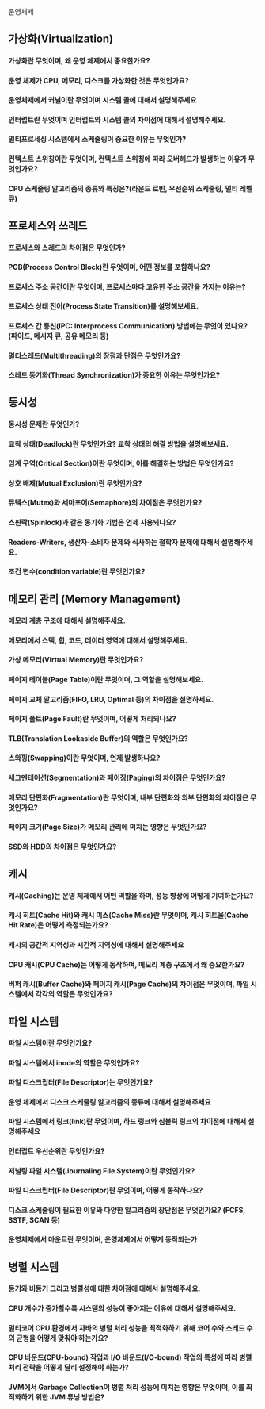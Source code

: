 운영체제

## 가상화(Virtualization)
#### 가상화란 무엇이며, 왜 운영 체제에서 중요한가요?
#### 운영 체제가 CPU, 메모리, 디스크를 가상화한 것은 무엇인가요?
#### 운영체제에서 커널이란 무엇이며 시스템 콜에 대해서 설명해주세요
#### 인터럽트란 무엇이며 인터럽트와 시스템 콜의 차이점에 대해서 설명해주세요.
#### 멀티프로세싱 시스템에서 스케줄링이 중요한 이유는 무엇인가?
#### 컨텍스트 스위칭이란 무엇이며, 컨텍스트 스위칭에 따라 오버헤드가 발생하는 이유가 무엇인가요?
#### CPU 스케줄링 알고리즘의 종류와 특징은?(라운드 로빈, 우선순위 스케줄링, 멀티 레벨 큐)


## 프로세스와 쓰레드
#### 프로세스와 스레드의 차이점은 무엇인가?
#### PCB(Process Control Block)란 무엇이며, 어떤 정보를 포함하나요?
#### 프로세스 주소 공간이란 무엇이며, 프로세스마다 고유한 주소 공간을 가지는 이유는?
#### 프로세스 상태 전이(Process State Transition)를 설명해보세요.
#### 프로세스 간 통신(IPC: Interprocess Communication) 방법에는 무엇이 있나요? (파이프, 메시지 큐, 공유 메모리 등)
#### 멀티스레드(Multithreading)의 장점과 단점은 무엇인가요?
#### 스레드 동기화(Thread Synchronization)가 중요한 이유는 무엇인가요?

## 동시성
#### 동시성 문제란 무엇인가?
#### 교착 상태(Deadlock)란 무엇인가요? 교착 상태의 해결 방법을 설명해보세요.
#### 임계 구역(Critical Section)이란 무엇이며, 이를 해결하는 방법은 무엇인가요?
#### 상호 배제(Mutual Exclusion)란 무엇인가요?
#### 뮤텍스(Mutex)와 세마포어(Semaphore)의 차이점은 무엇인가요?
#### 스핀락(Spinlock)과 같은 동기화 기법은 언제 사용되나요?
#### Readers-Writers, 생산자-소비자 문제와 식사하는 철학자 문제에 대해서 설명해주세요.
#### 조건 변수(condition variable)란 무엇인가요?

## 메모리 관리 (Memory Management)
#### 메모리 계층 구조에 대해서 설명해주세요.
#### 메모리에서 스택, 힙, 코드, 데이터 영역에 대해서 설명해주세요.
#### 가상 메모리(Virtual Memory)란 무엇인가요?
#### 페이지 테이블(Page Table)이란 무엇이며, 그 역할을 설명해보세요.
#### 페이지 교체 알고리즘(FIFO, LRU, Optimal 등)의 차이점을 설명하세요.
#### 페이지 폴트(Page Fault)란 무엇이며, 어떻게 처리되나요?
#### TLB(Translation Lookaside Buffer)의 역할은 무엇인가요?
#### 스와핑(Swapping)이란 무엇이며, 언제 발생하나요?
#### 세그멘테이션(Segmentation)과 페이징(Paging)의 차이점은 무엇인가요?
#### 메모리 단편화(Fragmentation)란 무엇이며, 내부 단편화와 외부 단편화의 차이점은 무엇인가요?
#### 페이지 크기(Page Size)가 메모리 관리에 미치는 영향은 무엇인가요?
#### SSD와 HDD의 차이점은 무엇인가요?

## 캐시
#### 캐시(Caching)는 운영 체제에서 어떤 역할을 하며, 성능 향상에 어떻게 기여하는가요?
#### 캐시 히트(Cache Hit)와 캐시 미스(Cache Miss)란 무엇이며, 캐시 히트율(Cache Hit Rate)은 어떻게 측정되는가요?
#### 캐시의 공간적 지역성과 시간적 지역성에 대해서 설명해주세요
#### CPU 캐시(CPU Cache)는 어떻게 동작하며, 메모리 계층 구조에서 왜 중요한가요?
#### 버퍼 캐시(Buffer Cache)와 페이지 캐시(Page Cache)의 차이점은 무엇이며, 파일 시스템에서 각각의 역할은 무엇인가요?

## 파일 시스템
#### 파일 시스템이란 무엇인가요?
#### 파일 시스템에서 inode의 역할은 무엇인가요?
#### 파일 디스크립터(File Descriptor)는 무엇인가요?
#### 운영 체제에서 디스크 스케줄링 알고리즘의 종류에 대해서 설명해주세요
#### 파일 시스템에서 링크(link)란 무엇이며, 하드 링크와 심볼릭 링크의 차이점에 대해서 설명해주세요
#### 인터럽트 우선순위란 무엇인가요?
#### 저널링 파일 시스템(Journaling File System)이란 무엇인가요?
#### 파일 디스크립터(File Descriptor)란 무엇이며, 어떻게 동작하나요?
#### 디스크 스케줄링이 필요한 이유와 다양한 알고리즘의 장단점은 무엇인가요? (FCFS, SSTF, SCAN 등)
#### 운영체제에서 마운트란 무엇이며, 운영체제에서 어떻게 동작되는가

## 병렬 시스템
#### 동기와 비동기 그리고 병렬성에 대한 차이점에 대해서 설명해주세요.
#### CPU 개수가 증가할수록 시스템의 성능이 좋아지는 이유에 대해서 설명해주세요.
#### 멀티코어 CPU 환경에서 자바의 병렬 처리 성능을 최적화하기 위해 코어 수와 스레드 수의 균형을 어떻게 맞춰야 하는가요?
#### CPU 바운드(CPU-bound) 작업과 I/O 바운드(I/O-bound) 작업의 특성에 따라 병렬 처리 전략을 어떻게 달리 설정해야 하는가?
#### JVM에서 Garbage Collection이 병렬 처리 성능에 미치는 영향은 무엇이며, 이를 최적화하기 위한 JVM 튜닝 방법은?
